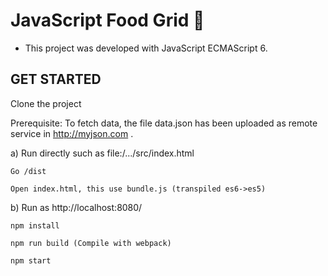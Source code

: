# JavaScript Food Grid :meat_on_bone:

- This project was developed with JavaScript ECMAScript 6.


## GET STARTED

Clone the project

Prerequisite:
To fetch data, the file data.json has been uploaded as remote service in http://myjson.com .

a)  Run directly such as file:/.../src/index.html

    Go /dist
    
    Open index.html, this use bundle.js (transpiled es6->es5)
    

b) Run as http://localhost:8080/

    npm install

    npm run build (Compile with webpack)

    npm start
